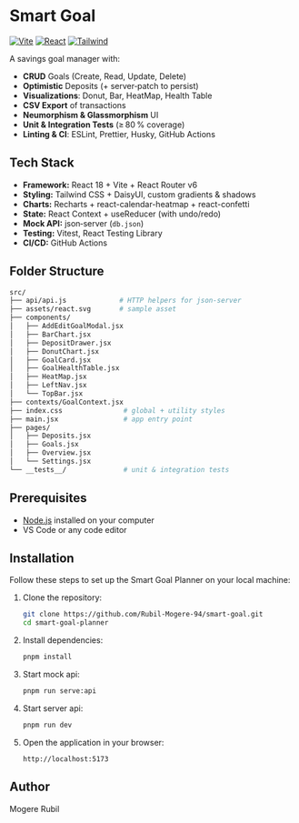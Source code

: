 # Smart Goal

[![Vite](https://img.shields.io/badge/Vite-4.5.14-blue)]()
[![React](https://img.shields.io/badge/React-18.3.1-blue)]()
[![Tailwind](https://img.shields.io/badge/TailwindCSS-3.4.17-green)]()

A savings goal manager with:

- **CRUD** Goals (Create, Read, Update, Delete)  
- **Optimistic** Deposits (+ server‑patch to persist)   
- **Visualizations**: Donut, Bar, HeatMap, Health Table  
- **CSV Export** of transactions    
- **Neumorphism & Glassmorphism** UI  
- **Unit & Integration Tests** (≥ 80 % coverage)  
- **Linting & CI**: ESLint, Prettier, Husky, GitHub Actions

## Tech Stack

- **Framework:** React 18 + Vite + React Router v6  
- **Styling:** Tailwind CSS + DaisyUI, custom gradients & shadows  
- **Charts:** Recharts + react-calendar-heatmap + react-confetti  
- **State:** React Context + useReducer (with undo/redo)  
- **Mock API:** json‑server (`db.json`)  
- **Testing:** Vitest, React Testing Library  
- **CI/CD:** GitHub Actions  

## Folder Structure

```bash
src/
├── api/api.js             # HTTP helpers for json-server
├── assets/react.svg       # sample asset
├── components/
│   ├── AddEditGoalModal.jsx
│   ├── BarChart.jsx
│   ├── DepositDrawer.jsx
│   ├── DonutChart.jsx
│   ├── GoalCard.jsx
│   ├── GoalHealthTable.jsx
│   ├── HeatMap.jsx
│   ├── LeftNav.jsx
│   └── TopBar.jsx
├── contexts/GoalContext.jsx
├── index.css               # global + utility styles
├── main.jsx                # app entry point
├── pages/
│   ├── Deposits.jsx
│   ├── Goals.jsx
│   ├── Overview.jsx
│   └── Settings.jsx
└── __tests__/              # unit & integration tests

```

## Prerequisites

- [Node.js](https://nodejs.org/) installed on your computer
- VS Code or any code editor

## Installation

Follow these steps to set up the Smart Goal Planner on your local machine:

1. Clone the repository:
    ```bash
    git clone https://github.com/Rubil-Mogere-94/smart-goal.git
    cd smart-goal-planner
    ```

2. Install dependencies:
    ```bash
    pnpm install
    ```

3. Start mock api:
    ```bash
   pnpm run serve:api
    ```

4. Start server api:
    ```bash
   pnpm run dev
    ```

5. Open the application in your browser:
    ```
    http://localhost:5173
    ```

## Author
Mogere Rubil
